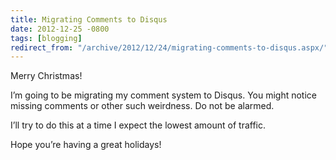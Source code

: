```yaml
---
title: Migrating Comments to Disqus
date: 2012-12-25 -0800
tags: [blogging]
redirect_from: "/archive/2012/12/24/migrating-comments-to-disqus.aspx/"
---
```


Merry Christmas!

I’m going to be migrating my comment system to Disqus. You might notice
missing comments or other such weirdness. Do not be alarmed.

I’ll try to do this at a time I expect the lowest amount of traffic.

Hope you’re having a great holidays!

